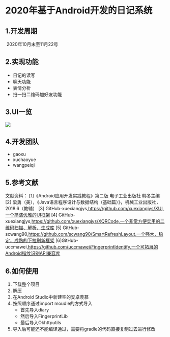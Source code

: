 # 2020年基于Android开发的日记系统

## 1.开发周期

​	2020年10月末至11月22号

## 2.实现功能

- 日记的读写
- 聊天功能
- 表情分析
- 扫一扫二维码加好友功能

## 3.UI一览

![](https://gitee.com/gao666666/images/raw/master/image/20201122172738.png)



## 4.开发团队

- gaoxu
- xuchaoyue
- wangpeiqi

## 5.参考文献

文献资料：
[1]《Android应用开发实践教程》第二版 电子工业出版社 韩冬主编
[2] 梁勇（美），《Java语言程序设计与数据结构（基础篇）》，机械工业出版社，2018.6（教辅）
[3] GitHub-xuexiangjys,https://github.com/xuexiangjys/XUI,一个简洁优雅的UI框架
[4] GitHub-xuexiangjys,https://github.com/xuexiangjys/XQRCode,一个非常方便实用的二维码扫描、解析、生成库
[5] GitHub-scwang90,https://github.com/scwang90/SmartRefreshLayout,一个强大，稳定，成熟的下拉刷新框架
[6]GitHub-uccmawei,https://github.com/uccmawei/FingerprintIdentify,一个可拓展的Android指纹识别API兼容库



## 6.如何使用

1. 下载整个项目
2. 解压
3. 在Android Studio中新建空的安卓羡慕
4. 按照顺序通过import moudle的方式导入
   - 首先导入diary
   - 然后导入FingerprintLib
   - 最后导入Okhttputils
5. 导入后可能还不能编译通过，需要将gradle的代码直接复制过去进行修改


